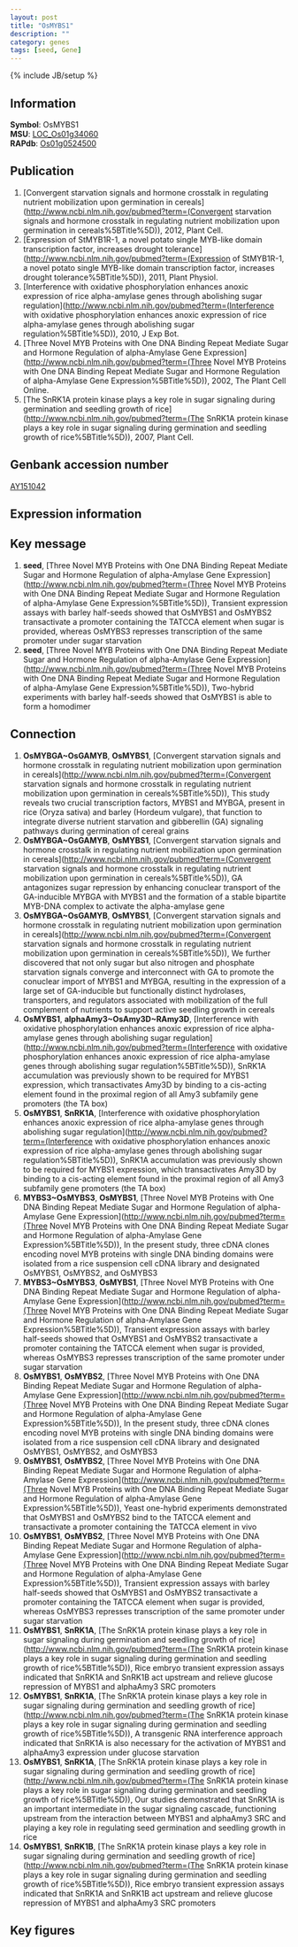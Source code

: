 ```yaml
---
layout: post
title: "OsMYBS1"
description: ""
category: genes
tags: [seed, Gene]
---
```

{% include JB/setup %}

## Information
__Symbol__: OsMYBS1  
__MSU__: [LOC_Os01g34060](http://rice.plantbiology.msu.edu/cgi-bin/ORF_infopage.cgi?orf=LOC_Os01g34060)  
__RAPdb__: [Os01g0524500](http://rapdb.dna.affrc.go.jp/viewer/gbrowse_details/irgsp1?name=Os01g0524500)  

## Publication
1. [Convergent starvation signals and hormone crosstalk in regulating nutrient mobilization upon germination in cereals](http://www.ncbi.nlm.nih.gov/pubmed?term=(Convergent starvation signals and hormone crosstalk in regulating nutrient mobilization upon germination in cereals%5BTitle%5D)), 2012, Plant Cell.
2. [Expression of StMYB1R-1, a novel potato single MYB-like domain transcription factor, increases drought tolerance](http://www.ncbi.nlm.nih.gov/pubmed?term=(Expression of StMYB1R-1, a novel potato single MYB-like domain transcription factor, increases drought tolerance%5BTitle%5D)), 2011, Plant Physiol.
3. [Interference with oxidative phosphorylation enhances anoxic expression of rice alpha-amylase genes through abolishing sugar regulation](http://www.ncbi.nlm.nih.gov/pubmed?term=(Interference with oxidative phosphorylation enhances anoxic expression of rice alpha-amylase genes through abolishing sugar regulation%5BTitle%5D)), 2010, J Exp Bot.
4. [Three Novel MYB Proteins with One DNA Binding Repeat Mediate Sugar and Hormone Regulation of alpha-Amylase Gene Expression](http://www.ncbi.nlm.nih.gov/pubmed?term=(Three Novel MYB Proteins with One DNA Binding Repeat Mediate Sugar and Hormone Regulation of alpha-Amylase Gene Expression%5BTitle%5D)), 2002, The Plant Cell Online.
5. [The SnRK1A protein kinase plays a key role in sugar signaling during germination and seedling growth of rice](http://www.ncbi.nlm.nih.gov/pubmed?term=(The SnRK1A protein kinase plays a key role in sugar signaling during germination and seedling growth of rice%5BTitle%5D)), 2007, Plant Cell.

## Genbank accession number
[AY151042](http://www.ncbi.nlm.nih.gov/nuccore/AY151042)

## Expression information

## Key message
1. __seed__, [Three Novel MYB Proteins with One DNA Binding Repeat Mediate Sugar and Hormone Regulation of alpha-Amylase Gene Expression](http://www.ncbi.nlm.nih.gov/pubmed?term=(Three Novel MYB Proteins with One DNA Binding Repeat Mediate Sugar and Hormone Regulation of alpha-Amylase Gene Expression%5BTitle%5D)),  Transient expression assays with barley half-seeds showed that OsMYBS1 and OsMYBS2 transactivate a promoter containing the TATCCA element when sugar is provided, whereas OsMYBS3 represses transcription of the same promoter under sugar starvation
2. __seed__, [Three Novel MYB Proteins with One DNA Binding Repeat Mediate Sugar and Hormone Regulation of alpha-Amylase Gene Expression](http://www.ncbi.nlm.nih.gov/pubmed?term=(Three Novel MYB Proteins with One DNA Binding Repeat Mediate Sugar and Hormone Regulation of alpha-Amylase Gene Expression%5BTitle%5D)),  Two-hybrid experiments with barley half-seeds showed that OsMYBS1 is able to form a homodimer

## Connection
1. __OsMYBGA~OsGAMYB__, __OsMYBS1__, [Convergent starvation signals and hormone crosstalk in regulating nutrient mobilization upon germination in cereals](http://www.ncbi.nlm.nih.gov/pubmed?term=(Convergent starvation signals and hormone crosstalk in regulating nutrient mobilization upon germination in cereals%5BTitle%5D)),  This study reveals two crucial transcription factors, MYBS1 and MYBGA, present in rice (Oryza sativa) and barley (Hordeum vulgare), that function to integrate diverse nutrient starvation and gibberellin (GA) signaling pathways during germination of cereal grains
2. __OsMYBGA~OsGAMYB__, __OsMYBS1__, [Convergent starvation signals and hormone crosstalk in regulating nutrient mobilization upon germination in cereals](http://www.ncbi.nlm.nih.gov/pubmed?term=(Convergent starvation signals and hormone crosstalk in regulating nutrient mobilization upon germination in cereals%5BTitle%5D)),  GA antagonizes sugar repression by enhancing conuclear transport of the GA-inducible MYBGA with MYBS1 and the formation of a stable bipartite MYB-DNA complex to activate the alpha-amylase gene
3. __OsMYBGA~OsGAMYB__, __OsMYBS1__, [Convergent starvation signals and hormone crosstalk in regulating nutrient mobilization upon germination in cereals](http://www.ncbi.nlm.nih.gov/pubmed?term=(Convergent starvation signals and hormone crosstalk in regulating nutrient mobilization upon germination in cereals%5BTitle%5D)),  We further discovered that not only sugar but also nitrogen and phosphate starvation signals converge and interconnect with GA to promote the conuclear import of MYBS1 and MYBGA, resulting in the expression of a large set of GA-inducible but functionally distinct hydrolases, transporters, and regulators associated with mobilization of the full complement of nutrients to support active seedling growth in cereals
4. __OsMYBS1__, __alphaAmy3~OsAmy3D~RAmy3D__, [Interference with oxidative phosphorylation enhances anoxic expression of rice alpha-amylase genes through abolishing sugar regulation](http://www.ncbi.nlm.nih.gov/pubmed?term=(Interference with oxidative phosphorylation enhances anoxic expression of rice alpha-amylase genes through abolishing sugar regulation%5BTitle%5D)),  SnRK1A accumulation was previously shown to be required for MYBS1 expression, which transactivates Amy3D by binding to a cis-acting element found in the proximal region of all Amy3 subfamily gene promoters (the TA box)
5. __OsMYBS1__, __SnRK1A__, [Interference with oxidative phosphorylation enhances anoxic expression of rice alpha-amylase genes through abolishing sugar regulation](http://www.ncbi.nlm.nih.gov/pubmed?term=(Interference with oxidative phosphorylation enhances anoxic expression of rice alpha-amylase genes through abolishing sugar regulation%5BTitle%5D)),  SnRK1A accumulation was previously shown to be required for MYBS1 expression, which transactivates Amy3D by binding to a cis-acting element found in the proximal region of all Amy3 subfamily gene promoters (the TA box)
6. __MYBS3~OsMYBS3__, __OsMYBS1__, [Three Novel MYB Proteins with One DNA Binding Repeat Mediate Sugar and Hormone Regulation of alpha-Amylase Gene Expression](http://www.ncbi.nlm.nih.gov/pubmed?term=(Three Novel MYB Proteins with One DNA Binding Repeat Mediate Sugar and Hormone Regulation of alpha-Amylase Gene Expression%5BTitle%5D)),  In the present study, three cDNA clones encoding novel MYB proteins with single DNA binding domains were isolated from a rice suspension cell cDNA library and designated OsMYBS1, OsMYBS2, and OsMYBS3
7. __MYBS3~OsMYBS3__, __OsMYBS1__, [Three Novel MYB Proteins with One DNA Binding Repeat Mediate Sugar and Hormone Regulation of alpha-Amylase Gene Expression](http://www.ncbi.nlm.nih.gov/pubmed?term=(Three Novel MYB Proteins with One DNA Binding Repeat Mediate Sugar and Hormone Regulation of alpha-Amylase Gene Expression%5BTitle%5D)),  Transient expression assays with barley half-seeds showed that OsMYBS1 and OsMYBS2 transactivate a promoter containing the TATCCA element when sugar is provided, whereas OsMYBS3 represses transcription of the same promoter under sugar starvation
8. __OsMYBS1__, __OsMYBS2__, [Three Novel MYB Proteins with One DNA Binding Repeat Mediate Sugar and Hormone Regulation of alpha-Amylase Gene Expression](http://www.ncbi.nlm.nih.gov/pubmed?term=(Three Novel MYB Proteins with One DNA Binding Repeat Mediate Sugar and Hormone Regulation of alpha-Amylase Gene Expression%5BTitle%5D)),  In the present study, three cDNA clones encoding novel MYB proteins with single DNA binding domains were isolated from a rice suspension cell cDNA library and designated OsMYBS1, OsMYBS2, and OsMYBS3
9. __OsMYBS1__, __OsMYBS2__, [Three Novel MYB Proteins with One DNA Binding Repeat Mediate Sugar and Hormone Regulation of alpha-Amylase Gene Expression](http://www.ncbi.nlm.nih.gov/pubmed?term=(Three Novel MYB Proteins with One DNA Binding Repeat Mediate Sugar and Hormone Regulation of alpha-Amylase Gene Expression%5BTitle%5D)),  Yeast one-hybrid experiments demonstrated that OsMYBS1 and OsMYBS2 bind to the TATCCA element and transactivate a promoter containing the TATCCA element in vivo
10. __OsMYBS1__, __OsMYBS2__, [Three Novel MYB Proteins with One DNA Binding Repeat Mediate Sugar and Hormone Regulation of alpha-Amylase Gene Expression](http://www.ncbi.nlm.nih.gov/pubmed?term=(Three Novel MYB Proteins with One DNA Binding Repeat Mediate Sugar and Hormone Regulation of alpha-Amylase Gene Expression%5BTitle%5D)),  Transient expression assays with barley half-seeds showed that OsMYBS1 and OsMYBS2 transactivate a promoter containing the TATCCA element when sugar is provided, whereas OsMYBS3 represses transcription of the same promoter under sugar starvation
11. __OsMYBS1__, __SnRK1A__, [The SnRK1A protein kinase plays a key role in sugar signaling during germination and seedling growth of rice](http://www.ncbi.nlm.nih.gov/pubmed?term=(The SnRK1A protein kinase plays a key role in sugar signaling during germination and seedling growth of rice%5BTitle%5D)),  Rice embryo transient expression assays indicated that SnRK1A and SnRK1B act upstream and relieve glucose repression of MYBS1 and alphaAmy3 SRC promoters
12. __OsMYBS1__, __SnRK1A__, [The SnRK1A protein kinase plays a key role in sugar signaling during germination and seedling growth of rice](http://www.ncbi.nlm.nih.gov/pubmed?term=(The SnRK1A protein kinase plays a key role in sugar signaling during germination and seedling growth of rice%5BTitle%5D)),  A transgenic RNA interference approach indicated that SnRK1A is also necessary for the activation of MYBS1 and alphaAmy3 expression under glucose starvation
13. __OsMYBS1__, __SnRK1A__, [The SnRK1A protein kinase plays a key role in sugar signaling during germination and seedling growth of rice](http://www.ncbi.nlm.nih.gov/pubmed?term=(The SnRK1A protein kinase plays a key role in sugar signaling during germination and seedling growth of rice%5BTitle%5D)),  Our studies demonstrated that SnRK1A is an important intermediate in the sugar signaling cascade, functioning upstream from the interaction between MYBS1 and alphaAmy3 SRC and playing a key role in regulating seed germination and seedling growth in rice
14. __OsMYBS1__, __SnRK1B__, [The SnRK1A protein kinase plays a key role in sugar signaling during germination and seedling growth of rice](http://www.ncbi.nlm.nih.gov/pubmed?term=(The SnRK1A protein kinase plays a key role in sugar signaling during germination and seedling growth of rice%5BTitle%5D)),  Rice embryo transient expression assays indicated that SnRK1A and SnRK1B act upstream and relieve glucose repression of MYBS1 and alphaAmy3 SRC promoters

## Key figures


